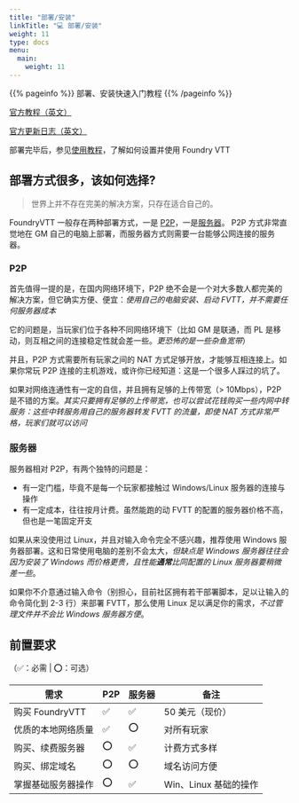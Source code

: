 ```yaml
---
title: "部署/安装"
linkTitle: "💻 部署/安装"
weight: 11
type: docs
menu:
  main:
    weight: 11
---
```


{{% pageinfo %}}
部署、安装快速入门教程
{{% /pageinfo %}}

[官方教程（英文）](https://foundryvtt.com/article/tutorial/)

[官方更新日志（英文）](https://foundryvtt.com/releases/)

部署完毕后，参见[使用教程](../tutorial)，了解如何设置并使用 Foundry VTT

## 部署方式很多，该如何选择?
> 世界上并不存在完美的解决方案，只存在适合自己的。

FoundryVTT 一般存在两种部署方式，一是 [P2P](#p2p)，一是[服务器](#服务器)。
P2P 方式非常直觉地在 GM 自己的电脑上部署，而服务器方式则需要一台能够公网连接的服务器。

### P2P
首先值得一提的是，在国内网络环境下，P2P 绝不会是一个对大多数人都完美的解决方案，但它确实方便、便宜：*使用自己的电脑安装、启动 FVTT，并不需要任何服务器成本*

它的问题是，当玩家们位于各种不同网络环境下（比如 GM 是联通，而 PL 是移动，则互相之间的连接稳定性就会差一些。*更恐怖的是一些杂鱼宽带*）

并且，P2P 方式需要所有玩家之间的 NAT 方式足够开放，才能够互相连接上。如果你常玩 P2P 连接的主机游戏，或许你已经知道：这是一个很多人踩过的坑了。

如果对网络连通性有一定的自信，并且拥有足够的上传带宽（> 10Mbps），P2P 是不错的方案。*其实只要拥有足够的上传带宽，也可以尝试花钱购买一些内网中转服务：这些中转服务用自己的服务器转发 FVTT 的流量，即使 NAT 方式非常严格，玩家们就可以访问*

### 服务器
服务器相对 P2P，有两个独特的问题是：
- 有一定门槛，毕竟不是每一个玩家都接触过 Windows/Linux 服务器的连接与操作
- 有一定成本，往往按月计费。虽然能跑的动 FVTT 的配置的服务器价格不高，但也是一笔固定开支

如果从来没使用过 Linux，并且对输入命令完全不感兴趣，推荐使用 Windows 服务器部署。这和日常使用电脑的差别不会太大，*但缺点是 Windows 服务器往往会因为安装了 Windows 而价格更贵，且性能**通常**比同配置的 Linux 服务器要稍微差一些*。

如果你不介意通过输入命令（别担心，目前社区拥有若干部署脚本，足以让输入的命令简化到 2-3 行）来部署 FVTT，那么使用 Linux 足以满足你的需求，*不过管理文件并不会比 Windows 服务器方便*。

## 前置要求

（✅：必需 | ⭕：可选）

| 需求 | P2P | 服务器 | 备注 |
| ---- | ---- | ---- | ---- |
| 购买 FoundryVTT | ✅ | ✅ | 50 美元（现价） |
| 优质的本地网络质量 | ✅ | ⭕ | 对所有玩家 |
| 购买、续费服务器 | ⭕ | ✅ | 计费方式多样 |
| 购买、绑定域名 | ⭕ | ⭕ | 域名访问方便 |
| 掌握基础服务器操作 | ⭕ | ✅ | Win、Linux 基础的操作 |
